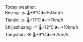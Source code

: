 Today weather:  
Beijing: 🌫  🌡️+9°C 🌬️←4km/h  
Tianjin: 🌫  🌡️+11°C 🌬️→7km/h  
Shijiazhuang: ⛅️  🌡️+12°C 🌬️→10km/h  
Tangshan: ☀️ 🌡️+9°C 🌬️→7km/h  
